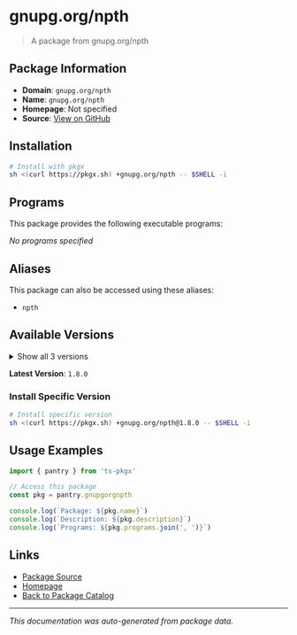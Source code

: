 # gnupg.org/npth

> A package from gnupg.org/npth

## Package Information

- **Domain**: `gnupg.org/npth`
- **Name**: `gnupg.org/npth`
- **Homepage**: Not specified
- **Source**: [View on GitHub](https://github.com/pkgxdev/pantry/tree/main/projects/gnupg.org/npth/package.yml)

## Installation

```bash
# Install with pkgx
sh <(curl https://pkgx.sh) +gnupg.org/npth -- $SHELL -i
```

## Programs

This package provides the following executable programs:

*No programs specified*

## Aliases

This package can also be accessed using these aliases:

- `npth`

## Available Versions

<details>
<summary>Show all 3 versions</summary>

- `1.8.0`, `1.7.0`, `1.6.0`

</details>

**Latest Version**: `1.8.0`

### Install Specific Version

```bash
# Install specific version
sh <(curl https://pkgx.sh) +gnupg.org/npth@1.8.0 -- $SHELL -i
```

## Usage Examples

```typescript
import { pantry } from 'ts-pkgx'

// Access this package
const pkg = pantry.gnupgorgnpth

console.log(`Package: ${pkg.name}`)
console.log(`Description: ${pkg.description}`)
console.log(`Programs: ${pkg.programs.join(', ')}`)
```

## Links

- [Package Source](https://github.com/pkgxdev/pantry/tree/main/projects/gnupg.org/npth/package.yml)
- [Homepage](#)
- [Back to Package Catalog](../package-catalog.md)

---

*This documentation was auto-generated from package data.*

